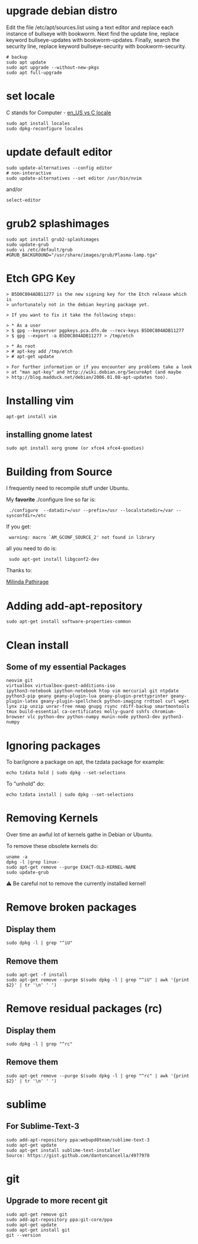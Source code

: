 # upgrade debian distro

Edit the file /etc/apt/sources.list using a text editor and replace each instance of bullseye with bookworm. Next find the update line, replace keyword bullseye-updates with bookworm-updates. Finally, search the security line, replace keyword bullseye-security with bookworm-security.

```
# backup
sudo apt update
sudo apt upgrade --without-new-pkgs
sudo apt full-upgrade
```

# set locale

C stands for Computer - [en_US vs C locale](https://stackoverflow.com/questions/55673886/what-is-the-difference-between-c-utf-8-and-en-us-utf-8-locales)

```
sudo apt install locales
sudo dpkg-reconfigure locales
```


# update default editor

```
sudo update-alternatives --config editor
# non-interactive
sudo update-alternatives --set editor /usr/bin/nvim
```
and/or

```
select-editor
```

# grub2 splashimages
```
sudo apt install grub2-splashimages
sudo update-grub
sudo vi /etc/default/grub
#GRUB_BACKGROUND="/usr/share/images/grub/Plasma-lamp.tga"
```

# Etch GPG Key
```
> B5D0C804ADB11277 is the new signing key for the Etch release which is
> unfortunately not in the debian keyring package yet.

> If you want to fix it take the following steps:

> * As a user
> $ gpg --keyserver pgpkeys.pca.dfn.de --recv-keys B5D0C804ADB11277
> $ gpg --export -a B5D0C804ADB11277 > /tmp/etch

> * As root
> # apt-key add /tmp/etch
> # apt-get update

> For further information or if you encounter any problems take a look
> at "man apt-key" and http://wiki.debian.org/SecureApt (and maybe
> http://blog.madduck.net/debian/2006.01.08-apt-updates too).
```

# Installing vim
```
apt-get install vim
```
## installing gnome latest
```
sudo apt install xorg gnome (or xfce4 xfce4-goodies)
```

# Building from Source

I frequently need to recompile stuff under Ubuntu.

My **favorite** ./configure line so far is:

```
 ./configure  --datadir=/usr --prefix=/usr --localstatedir=/var --sysconfdir=/etc
```

If you get:

```
 warning: macro `AM_GCONF_SOURCE_2' not found in library
```

all you need to do is:

```
 sudo apt-get install libgconf2-dev
```

Thanks to:

[Milinda Pathirage](http://mpathirage.com/fixing-macro-am_gconf_source_2-not-found-in-library-in-ubuntu/)

# Adding **add-apt-repository**

```
sudo apt-get install software-properties-common
```

# Clean install

## Some of my essential Packages

```
neovim git
virtualbox virtualbox-guest-additions-iso 
ipython3-notebook ipython-notebook htop vim mercurial git ntpdate python3-pip geany geany-plugin-lua geany-plugin-prettyprinter geany-plugin-latex geany-plugin-spellcheck python-imaging rrdtool curl wget lynx zip unzip unrar-free nmap gnupg rsync rdiff-backup smartmontools tmux build-essential ca-certificates molly-guard sshfs chromium-browser vlc python-dev python-numpy munin-node python3-dev python3-numpy
```

# Ignoring packages

To bar/ignore a package on apt, the tzdata package for example:

```
echo tzdata hold | sudo dpkg --set-selections
```

To "unhold" do:

```
echo tzdata install | sudo dpkg --set-selections
```

# Removing Kernels

Over time an awful lot of kernels gathe in Debian or Ubuntu.

To remove these obsolete kernels do:

```
uname -a
dpkg -l |grep linux-
sudo apt-get remove --purge EXACT-OLD-KERNEL-NAME
sudo update-grub
```

:warning: Be careful not to remove the currently installed kernel!

# Remove broken packages

## Display them
```
sudo dpkg -l | grep "^iU"
```

## Remove them
```
sudo apt-get -f install
sudo apt-get remove --purge $(sudo dpkg -l | grep "^iU" | awk '{print $2}' | tr '\n' ' ')
```

# Remove residual packages (rc)

## Display them
```
sudo dpkg -l | grep "^rc"
```

## Remove them
```
sudo apt-get remove --purge $(sudo dpkg -l | grep "^rc" | awk '{print $2}' | tr '\n' ' ')
```

# sublime

## For Sublime-Text-3

```
sudo add-apt-repository ppa:webupd8team/sublime-text-3
sudo apt-get update
sudo apt-get install sublime-text-installer
Source: https://gist.github.com/dantoncancella/4977978
```

# git
## Upgrade to more recent git

```
sudo apt-get remove git
sudo add-apt-repository ppa:git-core/ppa
sudo apt-get update
sudo apt-get install git
git --version
```
